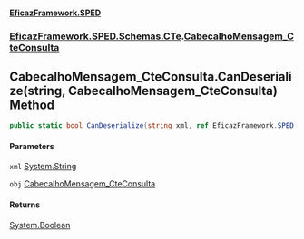 #### [EficazFramework.SPED](EficazFrameworkSPED.md 'EficazFramework SPED')
### [EficazFramework.SPED.Schemas.CTe](EficazFramework.SPED.Schemas.CTe.md 'EficazFramework.SPED.Schemas.CTe').[CabecalhoMensagem_CteConsulta](EficazFramework.SPED.Schemas.CTe/CabecalhoMensagem_CteConsulta.md 'EficazFramework.SPED.Schemas.CTe.CabecalhoMensagem_CteConsulta')

## CabecalhoMensagem_CteConsulta.CanDeserialize(string, CabecalhoMensagem_CteConsulta) Method

```csharp
public static bool CanDeserialize(string xml, ref EficazFramework.SPED.Schemas.CTe.CabecalhoMensagem_CteConsulta obj);
```
#### Parameters

<a name='EficazFramework.SPED.Schemas.CTe.CabecalhoMensagem_CteConsulta.CanDeserialize(string,EficazFramework.SPED.Schemas.CTe.CabecalhoMensagem_CteConsulta).xml'></a>

`xml` [System.String](https://docs.microsoft.com/en-us/dotnet/api/System.String 'System.String')

<a name='EficazFramework.SPED.Schemas.CTe.CabecalhoMensagem_CteConsulta.CanDeserialize(string,EficazFramework.SPED.Schemas.CTe.CabecalhoMensagem_CteConsulta).obj'></a>

`obj` [CabecalhoMensagem_CteConsulta](EficazFramework.SPED.Schemas.CTe/CabecalhoMensagem_CteConsulta.md 'EficazFramework.SPED.Schemas.CTe.CabecalhoMensagem_CteConsulta')

#### Returns
[System.Boolean](https://docs.microsoft.com/en-us/dotnet/api/System.Boolean 'System.Boolean')